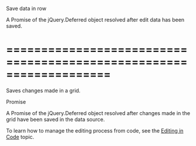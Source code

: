 <!--**
/*-------------------------------------------
    Auto-generated file. Do not modify.
-------------------------------------------

**-->
<!--d-->
Save data in row
<!--/d-->
<!--rd-->A Promise of the jQuery.Deferred object resolved after edit data has been saved.<!--/rd-->
===================================================================
===================================================================

<!--shortDescription-->
Saves changes made in a grid.
<!--/shortDescription-->

<!--returnType-->Promise<!--/returnType-->
<!--returnDescription-->
A Promise of the jQuery.Deferred object resolved after changes made in the grid have been saved in the data source.
<!--/returnDescription-->

<!--fullDescription-->
To learn how to manage the editing process from code, see the [Editing in Code](/Documentation/Guide/UI_Widgets/Data_Grid/Data_Editing/#Editing_in_Code) topic.
<!--/fullDescription-->